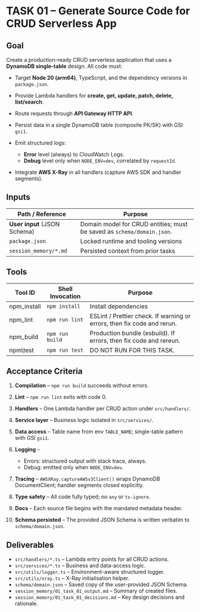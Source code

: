 # TASK 01 – Generate Source Code for CRUD Serverless App

## Goal

Create a production-ready CRUD serverless application that uses a **DynamoDB single-table** design.
All code must:

* Target **Node 20 (arm64)**, TypeScript, and the dependency versions in `package.json`.
* Provide Lambda handlers for **create, get, update, patch, delete, list/search**.
* Route requests through **API Gateway HTTP API**.
* Persist data in a single DynamoDB table (composite PK/SK) with GSI `gsi1`.
* Emit structured logs:

    * **Error** level (always) to CloudWatch Logs.
    * **Debug** level only when `NODE_ENV=dev`, correlated by `requestId`.
* Integrate **AWS X-Ray** in all handlers (capture AWS SDK and handler segments).

## Inputs

| Path / Reference             | Purpose                                                                |
|------------------------------|------------------------------------------------------------------------|
| **User input** (JSON Schema) | Domain model for CRUD entities; must be saved as `schema/domain.json`. |
| `package.json`               | Locked runtime and tooling versions                                    |
| `session_memory/*.md`        | Persisted context from prior tasks                                     |

## Tools

| Tool ID      | Shell Invocation | Purpose                                                                 |
|--------------|------------------|-------------------------------------------------------------------------|
| npm\_install | `npm install`    | Install dependencies                                                    |
| npm\_lint    | `npm run lint`   | ESLint / Prettier check. If warning or errors, then fix code and rerun. |
| npm\_build   | `npm run build`  | Production bundle (esbuild). If errors, then fix code and rereun.       |
| npm\test     | `npm run test`   | DO NOT RUN FOR THIS TASK.                                               |

## Acceptance Criteria

1. **Compilation** – `npm run build` succeeds without errors.
2. **Lint** – `npm run lint` exits with code 0.
3. **Handlers** – One Lambda handler per CRUD action under `src/handlers/`.
4. **Service layer** – Business logic isolated in `src/services/`.
5. **Data access** – Table name from env `TABLE_NAME`; single-table pattern with GSI `gsi1`.
6. **Logging** –

    * Errors: structured output with stack trace, always.
    * Debug: emitted only when `NODE_ENV=dev`.
7. **Tracing** – `AWSXRay.captureAWSv3Client()` wraps DynamoDB DocumentClient; handler segments closed explicitly.
8. **Type safety** – All code fully typed; no `any` or `ts-ignore`.
9. **Docs** – Each source file begins with the mandated metadata header.
10. **Schema persisted** – The provided JSON Schema is written verbatim to `schema/domain.json`.

## Deliverables

* `src/handlers/*.ts` – Lambda entry points for all CRUD actions.
* `src/services/*.ts` – Business and data-access logic.
* `src/utils/logger.ts` – Environment-aware structured logger.
* `src/utils/xray.ts` – X-Ray initialisation helper.
* `schema/domain.json` – Saved copy of the user-provided JSON Schema.
* `session_memory/01_task_01_output.md` – Summary of created files.
* `session_memory/01_task_01_decisions.md` – Key design decisions and rationale.
